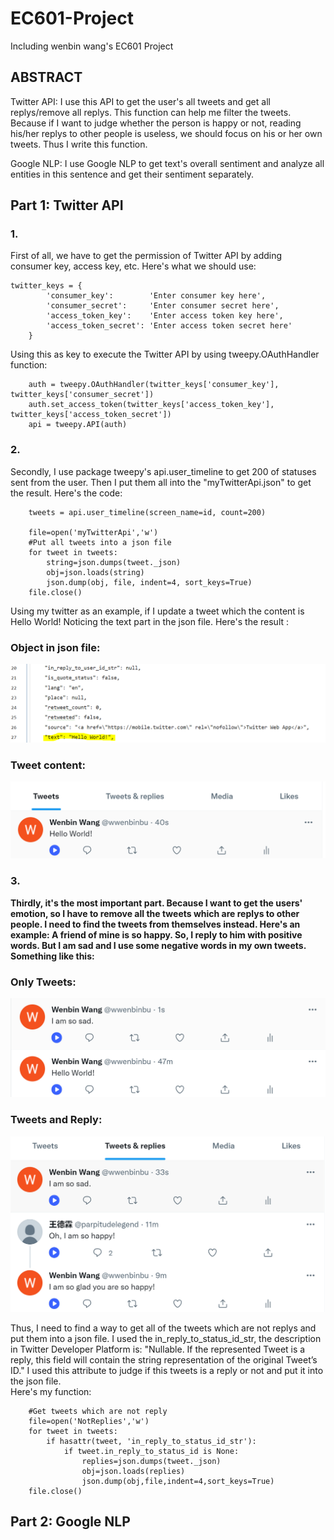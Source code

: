 # EC601-Project
Including wenbin wang's EC601 Project
## ABSTRACT
Twitter API: I use this API to get the user's all tweets and get all replys/remove all replys. This function can help me filter the tweets. 
Because if I want to judge whether the person is happy or not, reading his/her replys to other people is useless, we should focus on his or her own tweets.
Thus I write this function. 

Google NLP: I use Google NLP to get text's overall sentiment and analyze all entities in this sentence and get their sentiment separately.


## Part 1: Twitter API
### 1. 
First of all, we have to get the permission of Twitter API by adding consumer key, access key, etc. Here's what we should use:

```
twitter_keys = {
        'consumer_key':        'Enter consumer key here',
        'consumer_secret':     'Enter consumer secret here',
        'access_token_key':    'Enter access token key here',
        'access_token_secret': 'Enter access token secret here'
    }
```
Using this as key to execute the Twitter API by using tweepy.OAuthHandler function:
```
    auth = tweepy.OAuthHandler(twitter_keys['consumer_key'], twitter_keys['consumer_secret'])
    auth.set_access_token(twitter_keys['access_token_key'], twitter_keys['access_token_secret'])
    api = tweepy.API(auth)
```
### 2.
Secondly, I use package tweepy's api.user_timeline to get 200 of statuses sent from the user. Then I put them all into the "myTwitterApi.json" to get the result. 
Here's the code:
```
    tweets = api.user_timeline(screen_name=id, count=200)

    file=open('myTwitterApi','w')
    #Put all tweets into a json file
    for tweet in tweets:
        string=json.dumps(tweet._json)
        obj=json.loads(string)
        json.dump(obj, file, indent=4, sort_keys=True)
    file.close()
```
Using my twitter as an example, if I update a tweet which the content is Hello World! Noticing the text part in the json file. Here's the result :
### Object in json file:
![image](https://github.com/WenbinWang-1998/TwitterAPI/blob/main/Image/GlanceTwitterContent.PNG)

### Tweet content:
![image](https://github.com/WenbinWang-1998/TwitterAPI/blob/main/Image/HelloWorld.PNG)

### 3.

**Thirdly, it's the most important part. Because I want to get the users' emotion, so I have to remove all the tweets which are replys to other people. I need to
find the tweets from themselves instead. Here's an example: A friend of mine is so happy. So, I reply to him with positive words. But I am sad and I use some negative words in my own tweets. Something like this:**

### Only Tweets:
![image](https://github.com/WenbinWang-1998/TwitterAPI/blob/main/Image/OnlyTweets.PNG)
### Tweets and Reply:
![image](https://github.com/WenbinWang-1998/TwitterAPI/blob/main/Image/TweetsAndReply.PNG)

Thus, I need to find a way to get all of the tweets which are not replys and put them into a json file. I used the in_reply_to_status_id_str, the description in Twitter Developer Platform is: "Nullable. If the represented Tweet is a reply, this field will contain the string representation of the original Tweet’s ID." I used this attribute to judge if this tweets is a reply or not and put it into the json file. 	
Here's my function:
```
    #Get tweets which are not reply
    file=open('NotReplies','w')
    for tweet in tweets:
        if hasattr(tweet, 'in_reply_to_status_id_str'):
            if tweet.in_reply_to_status_id is None:
                replies=json.dumps(tweet._json)
                obj=json.loads(replies)
                json.dump(obj,file,indent=4,sort_keys=True)
    file.close()
```

## Part 2: Google NLP


